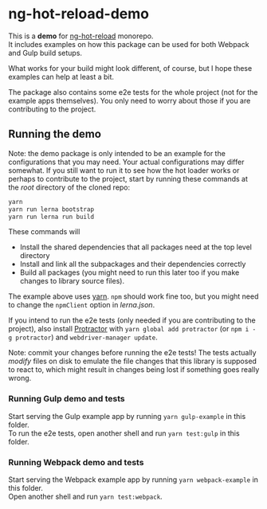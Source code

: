 # ng-hot-reload-demo

This is a **demo** for [ng-hot-reload](https://github.com/noppa/ng-hot-reload) monorepo.  
It includes examples on how this package can be used for both Webpack and Gulp build setups.

What works for your build might look different, of course, but I hope these examples can help at least a bit.

The package also contains some e2e tests for the whole project (not for the example apps themselves). You only need to worry about those if you are contributing to the project.

## Running the demo
Note: the demo package is only intended to be an example for the configurations that you may need.
Your actual configurations may differ somewhat. If you still want to run it to see how the
hot loader works or perhaps to contribute to the project, start by running these commands at the
_root_ directory of the cloned repo:

```sh
yarn
yarn run lerna bootstrap
yarn run lerna run build
```
These commands will
- Install the shared dependencies that all packages need at the top level directory
- Install and link all the subpackages and their dependencies correctly
- Build all packages (you might need to run this later too if you make changes to library source files).

The example above uses [yarn](https://yarnpkg.com). `npm` should work fine too, but you might
need to change the `npmClient` option in _lerna.json_.

If you intend to run the e2e tests (only needed if you are contributing to the project), also install
[Protractor](https://www.protractortest.org/#/) with `yarn global add protractor`
(or `npm i -g protractor`) and `webdriver-manager update`.

Note: commit your changes before running the e2e tests!
The tests actually _modify_ files on disk to emulate the file changes that this library is supposed
to react to, which might result in changes being lost if something goes really wrong.

### Running Gulp demo and tests

Start serving the Gulp example app by running `yarn gulp-example` in this folder.  
To run the e2e tests, open another shell and run `yarn test:gulp` in this folder.

### Running Webpack demo and tests

Start serving the Webpack example app by running `yarn webpack-example` in this folder.  
Open another shell and run `yarn test:webpack`.

